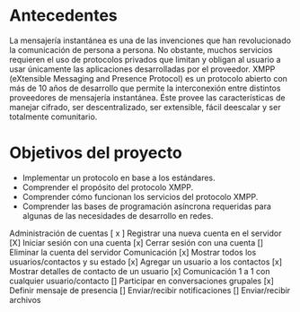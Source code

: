 # Antecedentes
La mensajería instantánea es una de las invenciones que han revolucionado la comunicación de persona a persona. No obstante, muchos servicios requieren el uso de protocolos privados que limitan y obligan al usuario a usar únicamente las aplicaciones desarrolladas por el proveedor. XMPP (eXtensible Messaging and Presence Protocol) es un protocolo abierto con más de 10 años de desarrollo que permite la interconexión entre distintos proveedores de mensajería instantánea. Éste provee las características de manejar cifrado, ser descentralizado, ser extensible, fácil deescalar y ser totalmente comunitario.

# Objetivos del proyecto
- Implementar un protocolo en base a los estándares.
- Comprender el propósito del protocolo XMPP.
- Comprender cómo funcionan los servicios del protocolo XMPP.
- Comprender las bases de programación asíncrona requeridas para algunas de las necesidades de desarrollo en redes.

Administración de cuentas
[ x ] Registrar una nueva cuenta en el servidor
[X] Iniciar sesión con una cuenta
[x] Cerrar sesión con una cuenta
[] Eliminar la cuenta del servidor
Comunicación
[x] Mostrar todos los usuarios/contactos y su estado
[x] Agregar un usuario a los contactos
[x] Mostrar detalles de contacto de un usuario
[x] Comunicación 1 a 1 con cualquier usuario/contacto
[] Participar en conversaciones grupales
[x] Definir mensaje de presencia
[] Enviar/recibir notificaciones
[] Enviar/recibir archivos
